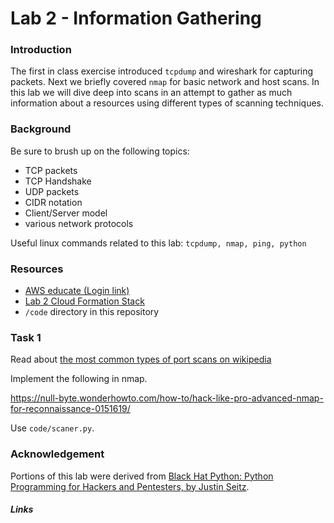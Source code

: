 # Lab 2 - Information Gathering

### Introduction
The first in class exercise introduced `tcpdump` and wireshark for capturing
packets.  Next we briefly covered `nmap` for basic network and host scans.  In
this lab we will dive deep into scans in an attempt to gather as much
information about a resources using different types of scanning techniques.

### Background
Be sure to brush up on the following topics:
* TCP packets
* TCP Handshake
* UDP packets
* CIDR notation
* Client/Server model
* various network protocols

Useful linux commands related to this lab:
`tcpdump, nmap, ping, python`

### Resources
* [AWS educate (Login link)](https://www.awseducate.com/signin/SiteLogin)
* [Lab 2 Cloud Formation Stack](https://console.aws.amazon.com/cloudformation/home?region=us-east-1#/stacks/new?stackName=CEG-4900Lab02&templateURL=https:%2F%2Fs3.amazonaws.com%2Fwsu-cecs-cf-templates%2Fceg4900lab1.yml)
* `/code` directory in this repository

### Task 1
Read about [the most common types of port scans on
wikipedia](https://en.wikipedia.org/wiki/Port_scanner#Types)

Implement the following in nmap.

https://null-byte.wonderhowto.com/how-to/hack-like-pro-advanced-nmap-for-reconnaissance-0151619/

Use `code/scaner.py`.





### Acknowledgement
Portions of this lab were derived from [Black Hat Python: Python Programming for
Hackers and Pentesters, by Justin Seitz](https://nostarch.com/blackhatpython).

##### Links

